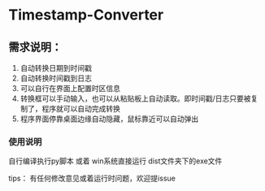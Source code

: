 # Timestamp-Converter

## 需求说明： 

1. 自动转换日期到时间戳
2. 自动转换时间戳到日志
3. 可以自行在界面上配置时区信息
4. 转换框可以手动输入，也可以从粘贴板上自动读取。即时间戳/日志只要被复制了，程序就可以自动完成转换
5. 程序界面停靠桌面边缘自动隐藏，鼠标靠近可以自动弹出



### 使用说明

自行编译执行py脚本  或着 win系统直接运行 dist文件夹下的exe文件



tips： 有任何修改意见或着运行时问题，欢迎提issue

